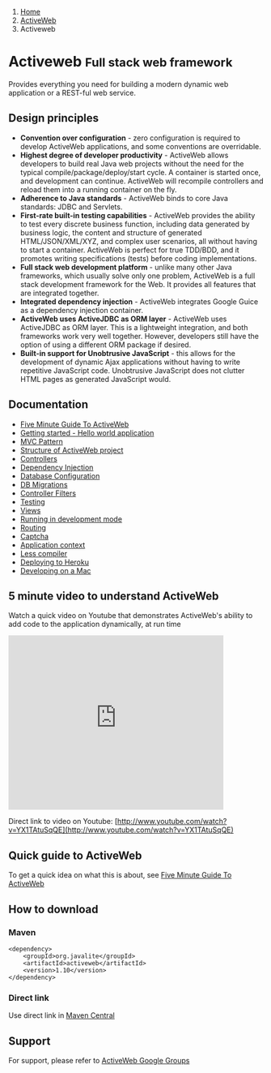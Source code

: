 <ol class=breadcrumb>
   <li><a href=/>Home</a></li>
   <li><a href=/activeweb>ActiveWeb</a></li>
   <li class=active>Activeweb</li>
</ol>
<div class=page-header>
   <h1>Activeweb <small>Full stack web framework</small></h1>
   <p>
   Provides everything you need for building a modern dynamic web application or a REST-ful web service.
   </p>
</div>

## Design principles
*  **Convention over configuration** - zero configuration is required to develop ActiveWeb applications, and some conventions are overridable.
*  **Highest degree of developer productivity** - ActiveWeb allows developers to build real Java web projects without the
    need for the typical compile/package/deploy/start cycle. A container is started once, and development can continue.
    ActiveWeb will recompile controllers and reload them into a running container on the fly.
* **Adherence to Java standards** - ActiveWeb binds to core Java standards: JDBC and Servlets.
* **First-rate built-in testing capabilities** - ActiveWeb provides the ability to test every discrete business function,
       including data generated by business logic, the content and structure of generated HTML/JSON/XML/XYZ,
       and complex user scenarios, all without having to start a container. ActiveWeb is perfect for true TDD/BDD, and
       it promotes writing specifications (tests) before coding implementations.
* **Full stack web development platform** - unlike many other Java frameworks,
    which usually solve only one problem, ActiveWeb is a full stack development framework for the Web.
    It provides all features that are integrated together.
* **Integrated dependency injection** - ActiveWeb integrates Google Guice as a dependency injection container.
* **ActiveWeb uses ActiveJDBC as ORM layer** - ActiveWeb uses ActiveJDBC as ORM layer. This is a lightweight integration,
    and both frameworks work very well together. However, developers still have the option of using a different ORM package if desired.
* **Built-in support for Unobtrusive JavaScript** - this allows for the development of dynamic Ajax applications without
    having to write repetitive JavaScript code. Unobtrusive JavaScript does not clutter HTML pages as generated JavaScript would.


## Documentation

* [Five Minute Guide To ActiveWeb](five_minute_guide_to_activeweb)
* [Getting started - Hello world application](getting_started_activeweb)
* [MVC Pattern](mvc_pattern)
* [Structure of ActiveWeb project](structure_of_activeweb_project)
* [Controllers](controllers)
* [Dependency Injection](dependency_injection)
* [Database Configuration](database_configuration)
* [DB Migrations](database_migrations)
* [Controller Filters](controller_filters)
* [Testing](testing)
* [Views](views)
* [Running in development mode](running_in_development_mode)
* [Routing](routing)
* [Captcha](captcha)
* [Application context](app_context)
* [Less compiler](lessc)
* [Deploying to Heroku](deploying_to_heroku)
* [Developing on a Mac](mac_osx)


## 5 minute video to understand ActiveWeb

Watch a quick video on Youtube that demonstrates ActiveWeb's ability to add code to the application
dynamically, at run time

<iframe width="425" height="344" frameborder="0" src="http://www.youtube.com/embed/YX1TAtuSqQE"></iframe>

Direct link to video on Youtube: [http://www.youtube.com/watch?v=YX1TAtuSqQE](http://www.youtube.com/watch?v=YX1TAtuSqQE)

## Quick guide to ActiveWeb

To get a quick idea on what this is about, see [Five Minute Guide To ActiveWeb](five_minute_guide_to_activeweb)

## How to download

### Maven

~~~~ {.xml}
<dependency>
    <groupId>org.javalite</groupId>
    <artifactId>activeweb</artifactId>
    <version>1.10</version>
</dependency>
~~~~


### Direct link

Use direct link in [Maven Central](http://search.maven.org/#search%7Cga%7C1%7Cjavalite)

## Support

For support, please refer to <a href="https://groups.google.com/forum/?hl=en#!forum/activeweb">ActiveWeb Google Groups</a></p>

